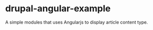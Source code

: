 drupal-angular-example
======================

A simple modules that uses Angularjs to display article content type.
